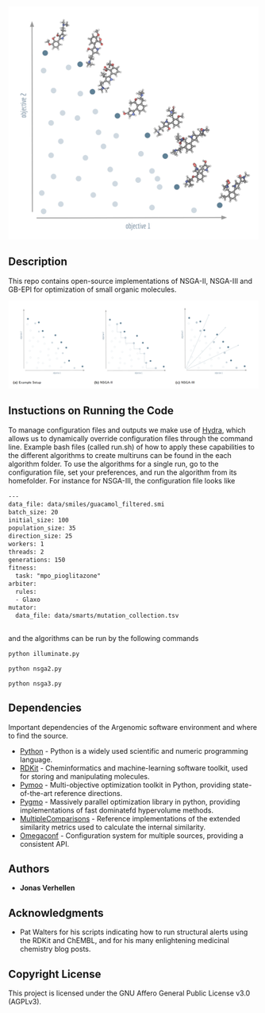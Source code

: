 ![Logo](/figures/logo.png "Logo")

## Description

This repo contains open-source implementations of NSGA-II, NSGA-III and GB-EPI for optimization of small organic molecules.

![Logo](/figures/overview.png "Overview")



## Instuctions on Running the Code

To manage configuration files and outputs we make use of [Hydra](), which allows us to dynamically override configuration files through the command line. Example bash files (called run.sh) of how to apply these capabilities to the different algorithms to create multiruns can be found in the each algorithm folder. To use the algorithms for a single run, go to the configuration file, set your preferences, and run the algorithm from its homefolder. For instance for NSGA-III, the configuration file looks like 

```
---
data_file: data/smiles/guacamol_filtered.smi
batch_size: 20
initial_size: 100
population_size: 35
direction_size: 25
workers: 1
threads: 2
generations: 150
fitness:
  task: "mpo_pioglitazone"
arbiter:
  rules:
  - Glaxo
mutator:
  data_file: data/smarts/mutation_collection.tsv


```

and the algorithms can be run by the following commands 


```
python illuminate.py 
```


```
python nsga2.py 
```

```
python nsga3.py 
```


## Dependencies

Important dependencies of the Argenomic software environment and where to find the source.

* [Python](https://www.python.org/) - Python is a widely used scientific and numeric programming language.
* [RDKit](https://github.com/rdkit/rdkit) - Cheminformatics and machine-learning software toolkit, used for storing and manipulating molecules.
* [Pymoo](https://pymoo.org/index.html) - Multi-objective optimization toolkit in Python, providing state-of-the-art reference directions.
* [Pygmo](https://github.com/esa/pygmo2) - Massively parallel optimization library in python, providing implementations of fast dominatefd hypervolume methods. 
* [MultipleComparisons](https://github.com/ramirandaq/MultipleComparisons) - Reference implementations of the extended similarity metrics used to calculate the internal similarity. 
* [Omegaconf](https://github.com/omry/omegaconf) - Configuration system for multiple sources, providing a consistent API.

## Authors

* **Jonas Verhellen**

## Acknowledgments

* Pat Walters for his scripts indicating how to run structural alerts using the RDKit and ChEMBL, and for his many enlightening medicinal chemistry blog posts.

## Copyright License

This project is licensed under the GNU Affero General Public License v3.0 (AGPLv3).
